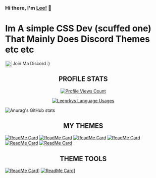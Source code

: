 ### Hi there, I'm [Lee!](https://leeprky.github.io/leeprky/) 👋
# Im A simple CSS Dev (scuffed one) That Mainly Does Discord Themes etc etc

Join Ma Discord :)
<a href="https://discord.gg/Ff3rqAYB89">
  <img align="left" alt="Leeprky's Discord" width="21px" src="https://raw.githubusercontent.com/anuraghazra/anuraghazra/master/assets/discord-round.svg" />
</a>

<h2 align="center">PROFILE STATS</h2>
<a href="https://github.com/leeprky">
  <p align="center">
    <img src="https://komarev.com/ghpvc/?username=Leeprky" alt="Profile Views Count">
  </p>
  <p align="center">
    <img align="center" src="https://github-readme-stats.vercel.app/api?username=Leeprky&show_icons=true&theme=dark" alt="Leeprkys Language Usages">
  </p>
</a>


![Anurag's GitHub stats](https://github-readme-stats.vercel.app/api?username=anuraghazra&show_icons=true&theme=radical)

<h2 align="center">MY THEMES</h2>

[![ReadMe Card](https://github-readme-stats.vercel.app/api/pin/?username=Leeprky&repo=FullyThemedDiscord&theme=dark)](https://github.com/leeprky/FullyThemedDiscord)
[![ReadMe Card](https://github-readme-stats.vercel.app/api/pin/?username=Leeprky&repo=BetterDefaultGlasscord&theme=dark)](https://github.com/leeprky/BetterDefaultGlasscord)
[![ReadMe Card](https://github-readme-stats.vercel.app/api/pin/?username=Leeprky&repo=slook_theme&theme=dark)](https://github.com/leeprky/slook_theme)
[![ReadMe Card](https://github-readme-stats.vercel.app/api/pin/?username=Leeprky&repo=Lode&theme=dark)](https://github.com/leeprky/Lode)
[![ReadMe Card](https://github-readme-stats.vercel.app/api/pin/?username=Leeprky&repo=cybercordtheme-transparent&theme=dark)](https://github.com/leeprky/cybercordtheme-transparent)
[![ReadMe Card](https://github-readme-stats.vercel.app/api/pin/?username=Leeprky&repo=cybercordtheme-yellow&theme=dark)](https://github.com/leeprky/cybercordtheme-yellow)


<h2 align="center">THEME TOOLS</h2>

[![ReadMe Card](https://github-readme-stats.vercel.app/api/pin/?username=Leeprky&repo=FullyThemedDiscord&theme=dark)](https://github.com/leeprky/FullyThemedDiscord)]
[![ReadMe Card](https://github-readme-stats.vercel.app/api/pin/?username=Leeprky&repo=GreenpleBeGone&theme=dark)](https://github.com/leeprky/GreenpleBeGone)]
